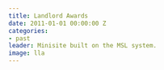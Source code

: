 ```yaml
---
title: Landlord Awards
date: 2011-01-01 00:00:00 Z
categories:
- past
leader: Minisite built on the MSL system.
image: lla
---
```



